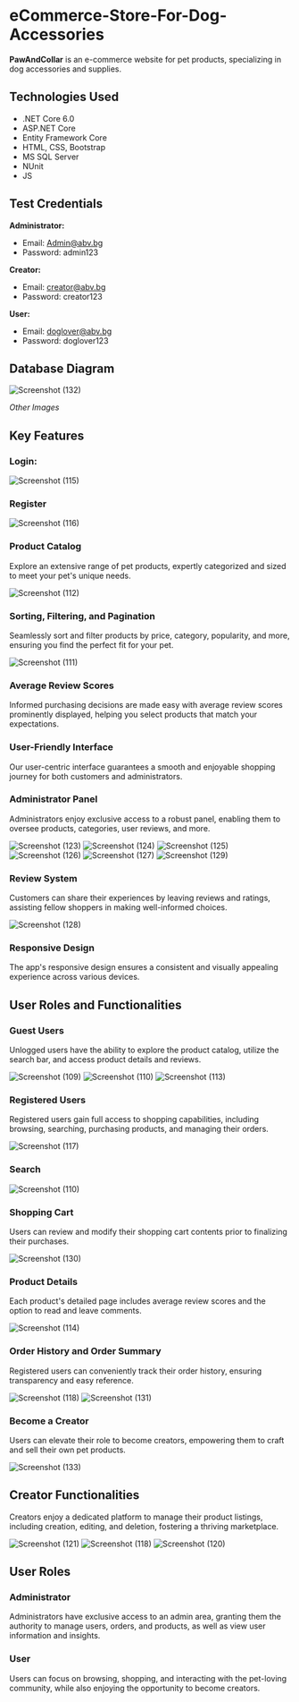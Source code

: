 # eCommerce-Store-For-Dog-Accessories

**PawAndCollar** is an e-commerce website for pet products, specializing in dog accessories and supplies.

## Technologies Used

- .NET Core 6.0
- ASP.NET Core
- Entity Framework Core
- HTML, CSS, Bootstrap
- MS SQL Server
- NUnit
- JS

## Test Credentials

**Administrator:**
- Email: Admin@abv.bg
- Password: admin123

**Creator:**
- Email: creator@abv.bg
- Password: creator123

**User:**
- Email: doglover@abv.bg
- Password: doglover123

## Database Diagram

![Screenshot (132)](https://github.com/stoyanpenchev/eCommerce-Store-For-Dog-Accessories/assets/106178814/085fef01-880f-4b26-a0b5-dcb31865eca8)

*Other Images*

## Key Features

### Login:

![Screenshot (115)](https://github.com/stoyanpenchev/eCommerce-Store-For-Dog-Accessories/assets/106178814/a72dc6ce-ec02-43a8-aa42-d3242d8f6031)

### Register

![Screenshot (116)](https://github.com/stoyanpenchev/eCommerce-Store-For-Dog-Accessories/assets/106178814/abe80bff-61f6-43e5-81df-48c1aa27022f)

### Product Catalog

Explore an extensive range of pet products, expertly categorized and sized to meet your pet's unique needs.

![Screenshot (112)](https://github.com/stoyanpenchev/eCommerce-Store-For-Dog-Accessories/assets/106178814/de239476-160c-45f6-aac9-b56c076cd27e)

### Sorting, Filtering, and Pagination

Seamlessly sort and filter products by price, category, popularity, and more, ensuring you find the perfect fit for your pet.

![Screenshot (111)](https://github.com/stoyanpenchev/eCommerce-Store-For-Dog-Accessories/assets/106178814/81af4450-13de-4be1-aefd-db14a2d09d54)

### Average Review Scores

Informed purchasing decisions are made easy with average review scores prominently displayed, helping you select products that match your expectations.

### User-Friendly Interface

Our user-centric interface guarantees a smooth and enjoyable shopping journey for both customers and administrators.

### Administrator Panel

Administrators enjoy exclusive access to a robust panel, enabling them to oversee products, categories, user reviews, and more.

![Screenshot (123)](https://github.com/stoyanpenchev/eCommerce-Store-For-Dog-Accessories/assets/106178814/568f32ad-2d86-476e-991a-811cee7d79bf)
![Screenshot (124)](https://github.com/stoyanpenchev/eCommerce-Store-For-Dog-Accessories/assets/106178814/5463362f-a140-4e2d-8f72-42b20c4fe814)
![Screenshot (125)](https://github.com/stoyanpenchev/eCommerce-Store-For-Dog-Accessories/assets/106178814/d3c764cf-b3b0-491d-8651-e1f3555d21f1)
![Screenshot (126)](https://github.com/stoyanpenchev/eCommerce-Store-For-Dog-Accessories/assets/106178814/80996014-1103-44b0-bd0e-78e10963cfa0)
![Screenshot (127)](https://github.com/stoyanpenchev/eCommerce-Store-For-Dog-Accessories/assets/106178814/2cb1bb92-34a7-404d-bd37-53727b38f337)
![Screenshot (129)](https://github.com/stoyanpenchev/eCommerce-Store-For-Dog-Accessories/assets/106178814/0aba01f0-b0cd-45df-a43e-d8e5148fdc51)
### Review System

Customers can share their experiences by leaving reviews and ratings, assisting fellow shoppers in making well-informed choices.

![Screenshot (128)](https://github.com/stoyanpenchev/eCommerce-Store-For-Dog-Accessories/assets/106178814/edd456a7-50ad-4853-822f-3761bdcdd55c)

### Responsive Design

The app's responsive design ensures a consistent and visually appealing experience across various devices.

## User Roles and Functionalities

### Guest Users

Unlogged users have the ability to explore the product catalog, utilize the search bar, and access product details and reviews.

![Screenshot (109)](https://github.com/stoyanpenchev/eCommerce-Store-For-Dog-Accessories/assets/106178814/daaa117d-dc19-430f-ac6b-99ac8b475a6a)
![Screenshot (110)](https://github.com/stoyanpenchev/eCommerce-Store-For-Dog-Accessories/assets/106178814/91b08ddc-dd3c-41da-b032-1084d6cc8264)
![Screenshot (113)](https://github.com/stoyanpenchev/eCommerce-Store-For-Dog-Accessories/assets/106178814/6368cc13-262b-4781-add6-70d53a28f0f3)

### Registered Users

Registered users gain full access to shopping capabilities, including browsing, searching, purchasing products, and managing their orders.

![Screenshot (117)](https://github.com/stoyanpenchev/eCommerce-Store-For-Dog-Accessories/assets/106178814/9d177d9f-f14f-49b3-b842-abf364f3c502)

### Search

![Screenshot (110)](https://github.com/stoyanpenchev/eCommerce-Store-For-Dog-Accessories/assets/106178814/e858abd1-c83e-4e35-8d09-d8a86de6f562)

### Shopping Cart

Users can review and modify their shopping cart contents prior to finalizing their purchases.

![Screenshot (130)](https://github.com/stoyanpenchev/eCommerce-Store-For-Dog-Accessories/assets/106178814/aae3035c-6a4e-4939-9573-bae94e108be9)

### Product Details

Each product's detailed page includes average review scores and the option to read and leave comments.

![Screenshot (114)](https://github.com/stoyanpenchev/eCommerce-Store-For-Dog-Accessories/assets/106178814/840ded12-c30a-4d99-be21-50531949803e)

### Order History and Order Summary

Registered users can conveniently track their order history, ensuring transparency and easy reference.

![Screenshot (118)](https://github.com/stoyanpenchev/eCommerce-Store-For-Dog-Accessories/assets/106178814/2808fbe4-a4ff-4d4c-8d8d-b6789412cb83)
![Screenshot (131)](https://github.com/stoyanpenchev/eCommerce-Store-For-Dog-Accessories/assets/106178814/58fc1c63-4927-45a7-b593-260a8595da76)

### Become a Creator

Users can elevate their role to become creators, empowering them to craft and sell their own pet products.

![Screenshot (133)](https://github.com/stoyanpenchev/eCommerce-Store-For-Dog-Accessories/assets/106178814/10aed810-d3b9-4dca-b8a6-3784769a57d5)

## Creator Functionalities

Creators enjoy a dedicated platform to manage their product listings, including creation, editing, and deletion, fostering a thriving marketplace.

![Screenshot (121)](https://github.com/stoyanpenchev/eCommerce-Store-For-Dog-Accessories/assets/106178814/15a786a0-4a9c-4ab3-b8ac-e43c821fcab6)
![Screenshot (118)](https://github.com/stoyanpenchev/eCommerce-Store-For-Dog-Accessories/assets/106178814/a7c3987c-bf3a-443f-b1eb-01e0d85ed95c)
![Screenshot (120)](https://github.com/stoyanpenchev/eCommerce-Store-For-Dog-Accessories/assets/106178814/3583622b-072a-47e8-9572-6667a9efa70a)

## User Roles

### Administrator

Administrators have exclusive access to an admin area, granting them the authority to manage users, orders, and products, as well as view user information and insights.

### User

Users can focus on browsing, shopping, and interacting with the pet-loving community, while also enjoying the opportunity to become creators.
